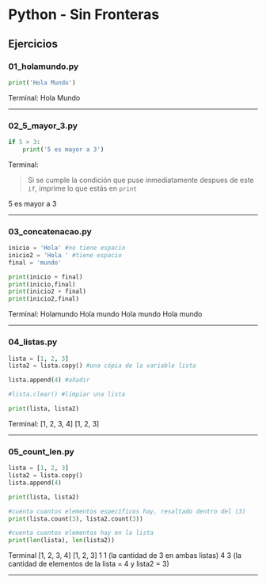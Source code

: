 # Python - Sin Fronteras

## Ejercicios

### 01_holamundo.py

```python
print('Hola Mundo')
```
Terminal:
Hola Mundo
_______

### 02_5_mayor_3.py

```python
if 5 > 3:
    print('5 es mayor a 3')
```

Terminal:
> Si se cumple la condición que puse 
inmediatamente despues de este `if`, imprime lo que estás en `print`

5 es mayor a 3
___________

### 03_concatenacao.py

```python
inicio = 'Hola' #no tiene espacio
inicio2 = 'Hola ' #tiene espacio
final = 'mundo'

print(inicio + final)
print(inicio,final)
print(inicio2 + final)
print(inicio2,final)
```

Terminal:
Holamundo
Hola mundo 
Hola mundo 
Hola  mundo
____

### 04_listas.py

```python
lista = [1, 2, 3]
lista2 = lista.copy() #una cópia de la variable lista

lista.append(4) #añadir 

#lista.clear() #limpiar una lista

print(lista, lista2)
```

Terminal:
[1, 2, 3, 4] [1, 2, 3]
________

### 05_count_len.py

```python
lista = [1, 2, 3]
lista2 = lista.copy()
lista.append(4) 

print(lista, lista2)

#cuenta cuantos elementos específicos hay, resaltado dentro del (3)
print(lista.count(3), lista2.count(3))

#cuenta cuantos elementos hay en la lista
print(len(lista), len(lista2))
```
Terminal
[1, 2, 3, 4] [1, 2, 3]
1 1 (la cantidad de 3 en ambas listas)
4 3 (la cantidad de elementos de la lista = 4 y lista2 = 3)
________

